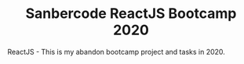 <h1 align="center"><b>Sanbercode ReactJS Bootcamp 2020</b></h1>

ReactJS - This is my abandon bootcamp project and tasks in 2020.